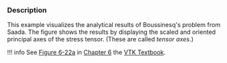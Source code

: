 ### Description

This example visualizes the analytical results of Boussinesq's problem from Saada. The figure shows the results by displaying the scaled and oriented principal axes of the stress tensor. (These are called *tensor axes*.)

!!! info
    See [Figure 6-22a](../../../VTKBook/06Chapter6/#Figure%206-22a) in [Chapter 6](../../../VTKBook/06Chapter6) the [VTK Textbook](../../../VTKBook/01Chapter1).
